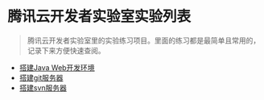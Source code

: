 # 腾讯云开发者实验室实验列表

> 腾讯云开发者实验室里的实验练习项目。里面的练习都是最简单且常用的，记录下来方便快速查阅。

* [搭建Java Web开发环境](java_web.md)
* [搭建git服务器](build_git_server.md)
* [搭建svn服务器](build_svn_server.md)